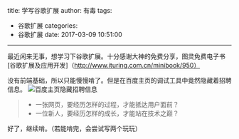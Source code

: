 title: 学写谷歌扩展
author: 有毒
tags:
  - 谷歌扩展
categories:
  - 谷歌扩展
date: 2017-03-09 10:51:00
---
最近闲来无事，想学习下谷歌扩展。十分感谢大神的免费分享，图灵免费电子书[谷歌扩展及应用开发]（http://www.ituring.com.cn/minibook/950）

没有前端基础，所以只能慢慢啃了。但是在百度主页的调试工具中竟然隐藏着招聘信息。
![百度主页隐藏招聘信息](http://ojx1bz70j.bkt.clouddn.com/%E7%99%BE%E5%BA%A6%E4%B8%BB%E9%A1%B5%E9%9A%90%E8%97%8F.png)

> * 一张网页，要经历怎样的过程，才能抵达用户面前？
> * 一位新人，要经历怎样的成长，才能站在技术之巅？  

好了，继续啃。（若能啃完，会尝试写两个玩玩）